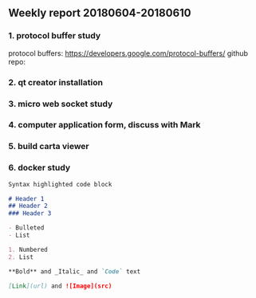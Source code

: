 ## Weekly report 20180604-20180610

### 1. protocol buffer study
protocol buffers: https://developers.google.com/protocol-buffers/
github repo: 

### 2. qt creator installation
### 3. micro web socket study
### 4. computer application form, discuss with Mark
### 5. build carta viewer
### 6. docker study


```markdown
Syntax highlighted code block

# Header 1
## Header 2
### Header 3

- Bulleted
- List

1. Numbered
2. List

**Bold** and _Italic_ and `Code` text

[Link](url) and ![Image](src)
```
